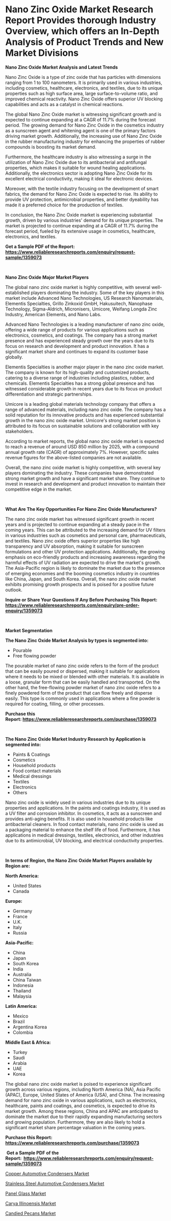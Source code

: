 <p><h1>Nano Zinc Oxide Market Research Report Provides thorough Industry Overview, which offers an In-Depth Analysis of Product Trends and New Market Divisions</h1></p><p><strong>Nano Zinc Oxide Market Analysis and Latest Trends</strong></p>
<p><p>Nano Zinc Oxide is a type of zinc oxide that has particles with dimensions ranging from 1 to 100 nanometers. It is primarily used in various industries, including cosmetics, healthcare, electronics, and textiles, due to its unique properties such as high surface area, large surface-to-volume ratio, and improved chemical reactivity. Nano Zinc Oxide offers superior UV blocking capabilities and acts as a catalyst in chemical reactions.</p><p>The global Nano Zinc Oxide market is witnessing significant growth and is expected to continue expanding at a CAGR of 11.7% during the forecast period. The growing demand for Nano Zinc Oxide in the cosmetics industry as a sunscreen agent and whitening agent is one of the primary factors driving market growth. Additionally, the increasing use of Nano Zinc Oxide in the rubber manufacturing industry for enhancing the properties of rubber compounds is boosting its market demand.</p><p>Furthermore, the healthcare industry is also witnessing a surge in the utilization of Nano Zinc Oxide due to its antibacterial and antifungal properties, which makes it suitable for wound healing applications. Additionally, the electronics sector is adopting Nano Zinc Oxide for its excellent electrical conductivity, making it ideal for electronic devices.</p><p>Moreover, with the textile industry focusing on the development of smart fabrics, the demand for Nano Zinc Oxide is expected to rise. Its ability to provide UV protection, antimicrobial properties, and better dyeability has made it a preferred choice for the production of textiles.</p><p>In conclusion, the Nano Zinc Oxide market is experiencing substantial growth, driven by various industries' demand for its unique properties. The market is projected to continue expanding at a CAGR of 11.7% during the forecast period, fueled by its extensive usage in cosmetics, healthcare, electronics, and textiles.</p></p>
<p><strong>Get a Sample PDF of the Report:&nbsp; <a href="https://www.reliableresearchreports.com/enquiry/request-sample/1359073">https://www.reliableresearchreports.com/enquiry/request-sample/1359073</a></strong></p>
<p>&nbsp;</p>
<p><strong>Nano Zinc Oxide Major Market Players</strong></p>
<p><p>The global nano zinc oxide market is highly competitive, with several well-established players dominating the industry. Some of the key players in this market include Advanced Nano Technologies, US Research Nanomaterials, Elementis Specialties, Grillo Zinkoxid GmbH, Hakusuitech, Nanophase Technology, Sigma-Aldrich, Micronisers, Umicore, Weifang Longda Zinc Industry, American Elements, and Nano Labs.</p><p>Advanced Nano Technologies is a leading manufacturer of nano zinc oxide, offering a wide range of products for various applications such as electronics, cosmetics, and coatings. The company has a strong market presence and has experienced steady growth over the years due to its focus on research and development and product innovation. It has a significant market share and continues to expand its customer base globally.</p><p>Elementis Specialties is another major player in the nano zinc oxide market. The company is known for its high-quality and customized products, catering to a diverse range of industries including plastics, rubber, and chemicals. Elementis Specialties has a strong global presence and has witnessed considerable growth in recent years due to its focus on product differentiation and strategic partnerships.</p><p>Umicore is a leading global materials technology company that offers a range of advanced materials, including nano zinc oxide. The company has a solid reputation for its innovative products and has experienced substantial growth in the nano zinc oxide market. Umicore's strong market position is attributed to its focus on sustainable solutions and collaboration with key stakeholders.</p><p>According to market reports, the global nano zinc oxide market is expected to reach a revenue of around USD 850 million by 2025, with a compound annual growth rate (CAGR) of approximately 7%. However, specific sales revenue figures for the above-listed companies are not available.</p><p>Overall, the nano zinc oxide market is highly competitive, with several key players dominating the industry. These companies have demonstrated strong market growth and have a significant market share. They continue to invest in research and development and product innovation to maintain their competitive edge in the market.</p></p>
<p>&nbsp;</p>
<p><strong>What Are The Key Opportunities For Nano Zinc Oxide Manufacturers?</strong></p>
<p><p>The nano zinc oxide market has witnessed significant growth in recent years and is projected to continue expanding at a steady pace in the coming years. This can be attributed to the increasing demand for UV filters in various industries such as cosmetics and personal care, pharmaceuticals, and textiles. Nano zinc oxide offers superior properties like high transparency and UV absorption, making it suitable for sunscreen formulations and other UV protection applications. Additionally, the growing emphasis on eco-friendly products and increasing awareness regarding the harmful effects of UV radiation are expected to drive the market's growth. The Asia-Pacific region is likely to dominate the market due to the presence of emerging economies and the booming cosmetics industry in countries like China, Japan, and South Korea. Overall, the nano zinc oxide market exhibits promising growth prospects and is poised for a positive future outlook.</p></p>
<p><strong>Inquire or Share Your Questions If Any Before Purchasing This Report: <a href="https://www.reliableresearchreports.com/enquiry/pre-order-enquiry/1359073">https://www.reliableresearchreports.com/enquiry/pre-order-enquiry/1359073</a></strong></p>
<p>&nbsp;</p>
<p><strong>Market Segmentation</strong></p>
<p><strong>The Nano Zinc Oxide Market Analysis by types is segmented into:</strong></p>
<p><ul><li>Pourable</li><li>Free flowing powder</li></ul></p>
<p><p>The pourable market of nano zinc oxide refers to the form of the product that can be easily poured or dispersed, making it suitable for applications where it needs to be mixed or blended with other materials. It is available in a loose, granular form that can be easily handled and transported. On the other hand, the free-flowing powder market of nano zinc oxide refers to a finely powdered form of the product that can flow freely and disperse easily. This type is commonly used in applications where a fine powder is required for coating, filling, or other processes.</p></p>
<p><strong>Purchase this Report:&nbsp;<a href="https://www.reliableresearchreports.com/purchase/1359073">https://www.reliableresearchreports.com/purchase/1359073</a></strong></p>
<p>&nbsp;</p>
<p><strong>The Nano Zinc Oxide Market Industry Research by Application is segmented into:</strong></p>
<p><ul><li>Paints & Coatings</li><li>Cosmetics</li><li>Household products</li><li>Food contact materials</li><li>Medical dressings</li><li>Textiles</li><li>Electronics</li><li>Others</li></ul></p>
<p><p>Nano zinc oxide is widely used in various industries due to its unique properties and applications. In the paints and coatings industry, it is used as a UV filter and corrosion inhibitor. In cosmetics, it acts as a sunscreen and provides anti-aging benefits. It is also used in household products like antibacterial cleaners. In food contact materials, nano zinc oxide is used as a packaging material to enhance the shelf life of food. Furthermore, it has applications in medical dressings, textiles, electronics, and other industries due to its antimicrobial, UV blocking, and electrical conductivity properties.</p></p>
<p>&nbsp;</p>
<p><strong>In terms of Region, the Nano Zinc Oxide Market Players available by Region are:</strong></p>
<p>
    <p> <strong> North America: </strong>
        <ul>
            <li>United States</li>
            <li>Canada</li>
        </ul>
        </p> 
    <p> <strong> Europe: </strong>
        <ul>
            <li>Germany</li>
            <li>France</li>
            <li>U.K.</li>
            <li>Italy</li>
            <li>Russia</li>
        </ul>
        </p> 
    <p> <strong> Asia-Pacific: </strong>
        <ul>
            <li>China</li>
            <li>Japan</li>
            <li>South Korea</li>
            <li>India</li>
            <li>Australia</li>
            <li>China Taiwan</li>
            <li>Indonesia</li>
            <li>Thailand</li>
            <li>Malaysia</li>
        </ul>
        </p> 
    <p> <strong> Latin America: </strong>
        <ul>
            <li>Mexico</li>
            <li>Brazil</li>
            <li>Argentina Korea</li>
            <li>Colombia</li>
        </ul>
        </p> 
    <p> <strong> Middle East & Africa: </strong>
        <ul>
            <li>Turkey</li>
            <li>Saudi</li>
            <li>Arabia</li>
            <li>UAE</li>
            <li>Korea</li>
        </ul>
    </p>
    </p>
<p><p>The global nano zinc oxide market is poised to experience significant growth across various regions, including North America (NA), Asia Pacific (APAC), Europe, United States of America (USA), and China. The increasing demand for nano zinc oxide in various applications, such as electronics, healthcare, paints and coatings, and cosmetics, is expected to drive its market growth. Among these regions, China and APAC are anticipated to dominate the market due to their rapidly expanding manufacturing sectors and growing population. Furthermore, they are also likely to hold a significant market share percentage valuation in the coming years.</p></p>
<p><strong>Purchase this Report: <a href="https://www.reliableresearchreports.com/purchase/1359073">https://www.reliableresearchreports.com/purchase/1359073</a></strong></p>
<p>&nbsp;<strong>Get a Sample PDF of the Report:&nbsp;&nbsp;<a href="https://www.reliableresearchreports.com/enquiry/request-sample/1359073">https://www.reliableresearchreports.com/enquiry/request-sample/1359073</a></strong></p>
<p><strong></strong></p>
<p><p><a href="https://github.com/Chiragrp23/Market-Research-Report-List-1/blob/main/copper-automotive-condensers-market.md">Copper Automotive Condensers Market</a></p><p><a href="https://github.com/Chiragrp22/Market-Research-Report-List-1/blob/main/stainless-steel-automotive-condensers-market.md">Stainless Steel Automotive Condensers Market</a></p><p><a href="https://medium.com/@caylawisoky8698/panel-glass-market-size-growth-forecast-2023-2030-e10b3b8970e6">Panel Glass Market</a></p><p><a href="https://www.linkedin.com/pulse/carya-illinoensis-market-challenges-opportunities-akmhe/">Carya Illinoensis Market</a></p><p><a href="https://www.linkedin.com/pulse/candied-pecans-market-research-report-unlocks-analysis-7sjae/">Candied Pecans Market</a></p></p>
